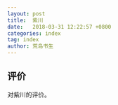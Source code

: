 ```yaml
---
layout: post
title:  紫川
date:   2018-03-31 12:22:57 +0800
categories: index
tag: index
author: 荒岛书生
---
```


## 评价
对紫川的评价。
